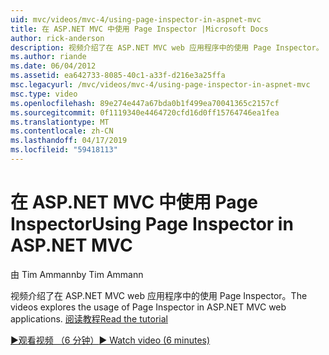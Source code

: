 ```yaml
---
uid: mvc/videos/mvc-4/using-page-inspector-in-aspnet-mvc
title: 在 ASP.NET MVC 中使用 Page Inspector |Microsoft Docs
author: rick-anderson
description: 视频介绍了在 ASP.NET MVC web 应用程序中的使用 Page Inspector。 阅读教程
ms.author: riande
ms.date: 06/04/2012
ms.assetid: ea642733-8085-40c1-a33f-d216e3a25ffa
msc.legacyurl: /mvc/videos/mvc-4/using-page-inspector-in-aspnet-mvc
msc.type: video
ms.openlocfilehash: 89e274e447a67bda0b1f499ea70041365c2157cf
ms.sourcegitcommit: 0f1119340e4464720cfd16d0ff15764746ea1fea
ms.translationtype: MT
ms.contentlocale: zh-CN
ms.lasthandoff: 04/17/2019
ms.locfileid: "59418113"
---
```

# <a name="using-page-inspector-in-aspnet-mvc"></a><span data-ttu-id="b414c-104">在 ASP.NET MVC 中使用 Page Inspector</span><span class="sxs-lookup"><span data-stu-id="b414c-104">Using Page Inspector in ASP.NET MVC</span></span>

<span data-ttu-id="b414c-105">由 Tim Ammann</span><span class="sxs-lookup"><span data-stu-id="b414c-105">by Tim Ammann</span></span>

<span data-ttu-id="b414c-106">视频介绍了在 ASP.NET MVC web 应用程序中的使用 Page Inspector。</span><span class="sxs-lookup"><span data-stu-id="b414c-106">The videos explores the usage of Page Inspector in ASP.NET MVC web applications.</span></span> [<span data-ttu-id="b414c-107">阅读教程</span><span class="sxs-lookup"><span data-stu-id="b414c-107">Read the tutorial</span></span>](../../overview/views/using-page-inspector-in-aspnet-mvc.md)

[<span data-ttu-id="b414c-108">&#9654;观看视频 （6 分钟）</span><span class="sxs-lookup"><span data-stu-id="b414c-108">&#9654; Watch video (6 minutes)</span></span>](https://channel9.msdn.com/Blogs/ASP-NET-Site-Videos/using-page-inspector-in-aspnet-mvc)
